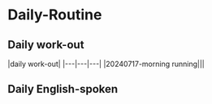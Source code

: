 # Daily-Routine

## Daily work-out
|daily work-out|
|---|---|---|
|20240717-morning running|||

## Daily English-spoken
